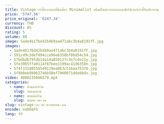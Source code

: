 ```yaml
---
title: Vintage เก้าอี้หวายทอที่นั่งเดี่ยว Minimalist ครีมสไตล์การออกแบบเฟอร์นิเจอร์เก้าอี้รับประทานอาหารพนักพิง
price: '5747.56'
price_original: '6247.34'
currency: THB
discount: 8%
rating: 5
volume: 88
image: Sade4b17bd42b4b9aa471abc3b4a8191fF.jpg
images:
  - Sade4b17bd42b4b9aa471abc3b4a8191fF.jpg
  - S91cd9c3def094cce96e6358bf8bd54c54.jpg
  - S7bdbdb79fdb14a14a850127c3e7cde21y.jpg
  - Sfe3965ffa0114f87bee2199ac41d6358n.jpg
  - S74f33108559549119ea863c516aa7537O.jpg
  - Sf8b0eb560b2746b58ef7960071d4e6bdx.jpg
video: 4000235666579.mp4
categories:
  - name: บ้านและสวน
    slug: านและสวน
  - name: ตกแต่งบ้าน
    slug: ตกแต-งบ-าน
slug: vintage-เก-าอ-หวายทอท-งเด
encode: ooD6bFG
lang: th
---
```

  